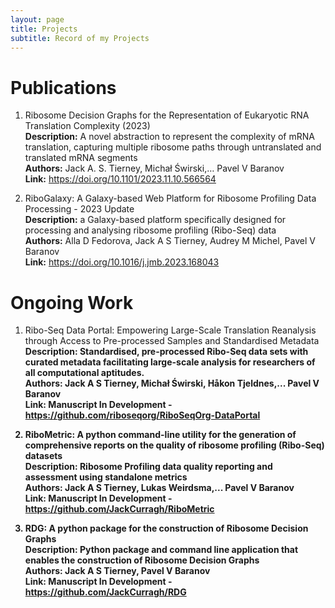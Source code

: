 ```yaml
---
layout: page
title: Projects
subtitle: Record of my Projects 
---
```


# Publications
1. Ribosome Decision Graphs for the Representation of Eukaryotic RNA Translation Complexity (2023)  
    <b>Description:</b>  A novel abstraction to represent the complexity of mRNA translation, capturing multiple ribosome paths through untranslated and translated mRNA segments  
    <b>Authors:</b> Jack A. S. Tierney, Michał Świrski,… Pavel V Baranov   
    <b>Link:</b> https://doi.org/10.1101/2023.11.10.566564  
 

2. RiboGalaxy: A Galaxy-based Web Platform for Ribosome Profiling Data Processing - 2023 Update  
    <b>Description:</b>  a Galaxy-based platform specifically designed for processing and analysing ribosome profiling (Ribo-Seq) data  
    <b>Authors:</b> Alla D Fedorova, Jack A S Tierney, Audrey M Michel, Pavel V Baranov  
    <b>Link:</b> https://doi.org/10.1016/j.jmb.2023.168043  


# Ongoing Work  
1. Ribo-Seq Data Portal: Empowering Large-Scale Translation Reanalysis through Access to Pre-processed Samples and Standardised  Metadata   
    <b>Description: Standardised, pre-processed Ribo-Seq data sets with curated metadata facilitating large-scale analysis for researchers of all computational aptitudes.  
    <b>Authors: Jack A S Tierney, Michał Świrski, Håkon Tjeldnes,... Pavel V Baranov  
    <b>Link: Manuscript In Development - https://github.com/riboseqorg/RiboSeqOrg-DataPortal  

2. RiboMetric: A python command-line utility for the generation of comprehensive reports on the quality of ribosome profiling (Ribo-Seq) datasets  
    <b>Description:</b> Ribosome Profiling data quality reporting and assessment using standalone metrics   
    <b>Authors:</b> Jack A S Tierney, Lukas Weirdsma,... Pavel V Baranov  
    <b>Link:</b> Manuscript In Development - https://github.com/JackCurragh/RiboMetric   

3. RDG: A python package for the construction of Ribosome Decision Graphs   
    <b>Description:</b> Python package and command line application that enables the construction of Ribosome Decision Graphs  
    <b>Authors:</b> Jack A S Tierney, Pavel V Baranov  
    <b>Link:</b> Manuscript In Development - https://github.com/JackCurragh/RDG  
